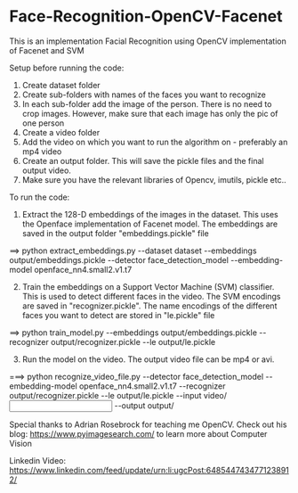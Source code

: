 # Face-Recognition-OpenCV-Facenet
This is an implementation Facial Recognition using OpenCV implementation of Facenet and SVM


Setup before running the code:
1. Create dataset folder
2. Create sub-folders with names of the faces you want to recognize
3. In each sub-folder add the image of the person. There is no need to crop images. However, make sure that each image has only the pic of one person
4. Create a video folder
5. Add the video on which you want to run the algorithm on - preferably an mp4 video
6. Create an output folder. This will save the pickle files and the final output video.
7. Make sure you have the relevant libraries of Opencv, imutils, pickle etc..



To run the code:
1. Extract the 128-D embeddings of the images in the dataset. This uses the Openface implementation of Facenet model. The embeddings are saved in the output folder "embeddings.pickle" file

==> python extract_embeddings.py --dataset dataset --embeddings output/embeddings.pickle --detector face_detection_model --embedding-model openface_nn4.small2.v1.t7

2. Train the embeddings on a Support Vector Machine (SVM) classifier. This is used to detect different faces in the video. The SVM encodings are saved in "recognizer.pickle". The name encodings of the different faces you want to detect are stored in "le.pickle" file

==> python train_model.py --embeddings output/embeddings.pickle --recognizer output/recognizer.pickle --le output/le.pickle

3. Run the model on the video. The output video file can be mp4 or avi. 

===> python recognize_video_file.py --detector face_detection_model --embedding-model openface_nn4.small2.v1.t7 --recognizer output/recognizer.pickle --le output/le.pickle --input video/<input video file> --output output/<outut video file>
  
  
 Special thanks to Adrian Rosebrock for teaching me OpenCV. 
 Check out his blog: https://www.pyimagesearch.com/ to learn more about Computer Vision
 
 Linkedin Video: https://www.linkedin.com/feed/update/urn:li:ugcPost:6485447434771238912/
 
